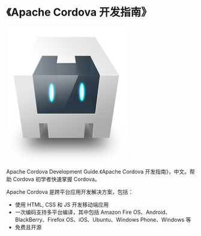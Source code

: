 # 《Apache Cordova 开发指南》

![](images/cordova_bot.png)

Apache Cordova Development Guide.《Apache Cordova 开发指南》，中文。帮助 Cordova 初学者快速掌握 Cordova。

Apache Cordova 是跨平台应用开发解决方案，包括：

* 使用 HTML, CSS 和 JS 开发移动端应用
* 一次编码支持多平台编译，其中包括 Amazon Fire OS、Android、BlackBerry、Firefox OS、iOS、Ubuntu、Windows Phone、Windows 等
* 免费且开源